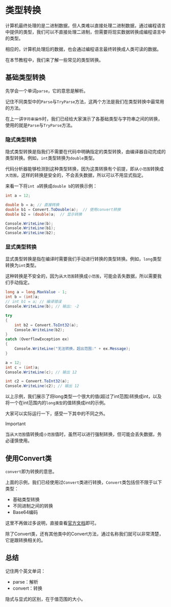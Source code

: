 # 类型转换

计算机最终处理的是二进制数据，但人类难以直接处理二进制数据，通过编程语言中提供的类型，我们可以不直接处理二进制，但需要将现实数据转换成编程语言中的类型。

相应的，计算机处理后的数据，也会通过编程语言最终转换成人类可读的数据。

在本节教程中，我们来了解一些常见的类型转换。

## 基础类型转换

先学会一个单词`parse`，它的意思是解析。

记住不同类型中的`Parse`与`TryParse`方法，这两个方法是我们在类型转换中最常用的方法。

在上一讲`字符串操作`时，我们已经给大家演示了各基础类型与字符串之间的转换，使用的就是`Parse`与`TryParse`方法。

### 隐式类型转换

隐式类型转换是指我们不需要在代码中明确指定的类型转换，由编译器自动完成的类型转换。例如，`int`类型转换为`double`类型。

代码分析器能够检测到这种类型转换，因为这类转换有个前提，即从`小范围`转换成`大范围`，这样的转换是安全的，不会丢失数据，所以可以不用显式指定。

来看一下将`int a`转换成`double b`的转换示例：

```csharp
int a = 12;

double b = a; // 直接转换
double b1 = Convert.ToDouble(a);  // 使用convert转换
double b2 = (double)a;  // 显示转换

Console.WriteLine(b);
Console.WriteLine(b1);
Console.WriteLine(b2);
```

### 显式类型转换

显式类型转换是指在编译时需要我们手动进行转换的类型转换。例如，`long`类型转换为`int`类型。

这种转换是不安全的，因为从`大范围`转换成`小范围`，可能会丢失数据，所以需要我们手动指定。

```csharp
long a = long.MaxValue - 1;
int b = (int)a;
// int b1 = a; // 编译错误
Console.WriteLine(b); // 输出: -2

try
{
    int b2 = Convert.ToInt32(a);
    Console.WriteLine(b2);
}
catch (OverflowException ex)
{
    Console.WriteLine("无法转换，超出范围:" + ex.Message);
}

a = 12;
int c = (int)a;
Console.WriteLine(c); // 输出 12

int c2 = Convert.ToInt32(a);
Console.WriteLine(c2); // 输出 12
```

以上示例，我们展示了将long类型一个很大的值(超过了int范围)转换成int，以及将一个在int范围内的`long类型`的值转换成int的示例。

大家可以实际运行一下，感受一下其中的不同之外。

> [!IMPORTANT]
> 当从`大范围`值转换成`小范围`值时，虽然可以进行强制转换，但可能会丢失数据，务必谨慎使用。

## 使用Convert类

`convert`即为转换的意思。

上面的示例，我们已经使用过`Convert`类进行转换，`Convert`类包括但不限于以下类型：

- 基础类型转换
- 不同进制之间的转换
- Base64编码

这里不再做过多说明，直接查看[官方文档](https://learn.microsoft.com/zh-cn/dotnet/fundamentals/runtime-libraries/system-convert)即可。

除了Convert类，还有其他类中的Convert方法，通过名称我们就可以非常清楚，它是跟转换相关的。

## 总结

记住两个英文单词：

- parse：解析
- convert：转换

隐式与显式的区别，在于值范围的大小。
